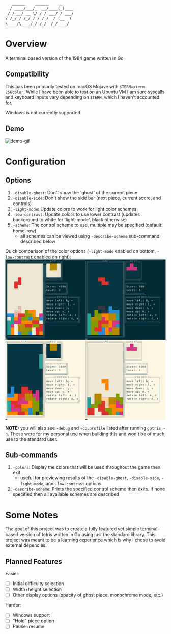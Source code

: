```
   ______    ______     _     
  / ____/___/_  __/____(_)____
 / / __/ __ \/ / / ___/ / ___/
/ /_/ / /_/ / / / /  / (__  ) 
\____/\____/_/ /_/  /_/____/  
```

# Overview
A terminal based version of the 1984 game written in Go

## Compatibility 
This has been primarily tested on macOS Mojave with `$TERM=xterm-256color`. While I have been able to test on an Ubuntu VM I am sure syscalls and keyboard inputs vary depending on `$TERM`, which I haven't accounted for.

Windows is not currently supported.

## Demo
![demo-gif](https://github.com/ShawnROGrady/gotris/blob/master/assets/gotris-demo.gif)
# Configuration
## Options
1. `-disable-ghost`: Don't show the 'ghost' of the current piece
2. `-disable-side`: Don't show the side bar (next piece, current score, and controls)
3. `-light-mode`: Update colors to work for light color schemes
4. `-low-contrast`: Update colors to use lower contrast (updates background to white for 'light-mode', black otherwise)
5. `-scheme`: The control scheme to use, multiple may be specified (default: home-row)
   -  all schemes can be viewed using `-describe-scheme` sub-command described below

Quick comparison of the color options (`-light-mode` enabled on bottom, `-low-contrast` enabled on right):
![colors](https://github.com/ShawnROGrady/gotris/blob/master/assets/gotris-colors.png)

**NOTE:** you will also see `-debug` and `-cpuprofile` listed after running `gotris -h`. These were for my personal use when building this and won't be of much use to the standard user.
## Sub-commands
1. `-colors`: Display the colors that will be used throughout the game then exit
   - useful for previewing results of the `-disable-ghost`, `-disable-side`, `-light-mode`, and `-low-contrast` options
2. `-describe-scheme`: Prints the specified control scheme then exits. If none specified then all available schemes are described

# Some Notes
The goal of this project was to create a fully featured yet simple terminal-based version of tetris written in Go using just the standard library. This project was meant to be a learning experience which is why I chose to avoid external depencies.

## Planned Features
Easier:
- [ ] Initial difficulty selection
- [ ] Width+height selection
- [ ] Other display options (opacity of ghost piece, monochrome mode, etc.)

Harder:
- [ ] Windows support
- [ ] "Hold" piece option
- [ ] Pause+resume
